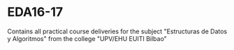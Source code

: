 # EDA16-17
Contains all practical course deliveries for the subject "Estructuras de Datos y Algoritmos" from the college "UPV/EHU EUITI Bilbao"
